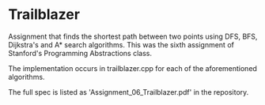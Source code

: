# Trailblazer
Assignment that finds the shortest path between two points using DFS, BFS, Dijkstra's and A* search algorithms. This was the sixth assignment of Stanford's Programming Abstractions class.

The implementation occurs in trailblazer.cpp for each of the aforementioned algorithms.

The full spec is listed as 'Assignment_06_Trailblazer.pdf' in the repository.
